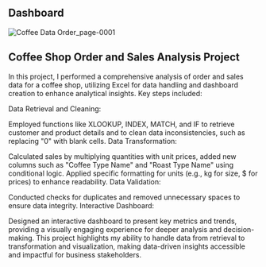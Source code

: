 ## Dashboard 


![Coffee Data Order_page-0001](https://github.com/user-attachments/assets/7d048f7e-4a08-48a2-818e-02c4f99ca629)


## Coffee Shop Order and Sales Analysis Project

In this project, I performed a comprehensive analysis of order and sales data for a coffee shop, utilizing Excel for data handling and dashboard creation to enhance analytical insights. Key steps included:

Data Retrieval and Cleaning:

Employed functions like XLOOKUP, INDEX, MATCH, and IF to retrieve customer and product details and to clean data inconsistencies, such as replacing "0" with blank cells.
Data Transformation:

Calculated sales by multiplying quantities with unit prices, added new columns such as "Coffee Type Name" and "Roast Type Name" using conditional logic.
Applied specific formatting for units (e.g., kg for size, $ for prices) to enhance readability.
Data Validation:

Conducted checks for duplicates and removed unnecessary spaces to ensure data integrity.
Interactive Dashboard:

Designed an interactive dashboard to present key metrics and trends, providing a visually engaging experience for deeper analysis and decision-making.
This project highlights my ability to handle data from retrieval to transformation and visualization, making data-driven insights accessible and impactful for business stakeholders.






